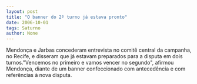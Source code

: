```yaml
---
layout: post
title: "O banner do 2º turno já estava pronto"
date: 2006-10-01
tags: Saturno
author: None
---
```


Mendonça e Jarbas concederam entrevista no comitê central da campanha, no Recife, e disseram que já estavam preparados para a disputa em dois turnos.\"Vencemos no primeiro e vamos vencer no segundo\", afirmou Mendonça, diante de um banner confeccionado com antecedência e com referências à nova disputa. 